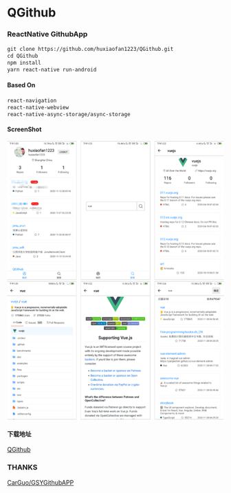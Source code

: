 # QGithub
### ReactNative GithubApp

```
git clone https://github.com/huxiaofan1223/QGithub.git
cd QGithub
npm install
yarn react-native run-android
```
#### Based On
```
react-navigation
react-native-webview
react-native-async-storage/async-storage
```
#### ScreenShot
![home](https://github.com/huxiaofan1223/QGithub/blob/master/screenshot/1.jpg)
![search](https://github.com/huxiaofan1223/QGithub/blob/master/screenshot/2.jpg)

#### 下载地址
[QGithub](https://raw.githubusercontent.com/huxiaofan1223/QGithub/master/QGithub.apk)

### THANKS
[CarGuo/GSYGithubAPP](https://github.com/CarGuo/GSYGithubAPP)
